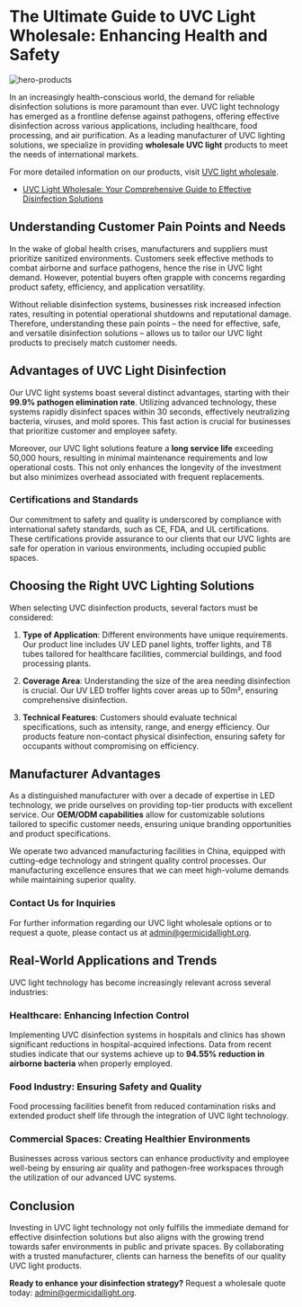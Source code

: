 # The Ultimate Guide to UVC Light Wholesale: Enhancing Health and Safety
![hero-products](https://github.com/user-attachments/assets/286e2133-b92b-41ac-a3e7-083b1b009e06)

In an increasingly health-conscious world, the demand for reliable disinfection solutions is more paramount than ever. UVC light technology has emerged as a frontline defense against pathogens, offering effective disinfection across various applications, including healthcare, food processing, and air purification. As a leading manufacturer of UVC lighting solutions, we specialize in providing **wholesale UVC light** products to meet the needs of international markets. 

For more detailed information on our products, visit [UVC light wholesale](https://germicidallight.org/).

- [UVC Light Wholesale: Your Comprehensive Guide to Effective Disinfection Solutions](https://germicidallight.org/blog/2025-07-06-uvc-light-wholesale)

## Understanding Customer Pain Points and Needs

In the wake of global health crises, manufacturers and suppliers must prioritize sanitized environments. Customers seek effective methods to combat airborne and surface pathogens, hence the rise in UVC light demand. However, potential buyers often grapple with concerns regarding product safety, efficiency, and application versatility.

Without reliable disinfection systems, businesses risk increased infection rates, resulting in potential operational shutdowns and reputational damage. Therefore, understanding these pain points – the need for effective, safe, and versatile disinfection solutions – allows us to tailor our UVC light products to precisely match customer needs.

## Advantages of UVC Light Disinfection

Our UVC light systems boast several distinct advantages, starting with their **99.9% pathogen elimination rate**. Utilizing advanced technology, these systems rapidly disinfect spaces within 30 seconds, effectively neutralizing bacteria, viruses, and mold spores. This fast action is crucial for businesses that prioritize customer and employee safety.

Moreover, our UVC light solutions feature a **long service life** exceeding 50,000 hours, resulting in minimal maintenance requirements and low operational costs. This not only enhances the longevity of the investment but also minimizes overhead associated with frequent replacements.

### Certifications and Standards

Our commitment to safety and quality is underscored by compliance with international safety standards, such as CE, FDA, and UL certifications. These certifications provide assurance to our clients that our UVC lights are safe for operation in various environments, including occupied public spaces.

## Choosing the Right UVC Lighting Solutions

When selecting UVC disinfection products, several factors must be considered:

1. **Type of Application**: Different environments have unique requirements. Our product line includes UV LED panel lights, troffer lights, and T8 tubes tailored for healthcare facilities, commercial buildings, and food processing plants.

2. **Coverage Area**: Understanding the size of the area needing disinfection is crucial. Our UV LED troffer lights cover areas up to 50m², ensuring comprehensive disinfection.

3. **Technical Features**: Customers should evaluate technical specifications, such as intensity, range, and energy efficiency. Our products feature non-contact physical disinfection, ensuring safety for occupants without compromising on efficiency.

## Manufacturer Advantages

As a distinguished manufacturer with over a decade of expertise in LED technology, we pride ourselves on providing top-tier products with excellent service. Our **OEM/ODM capabilities** allow for customizable solutions tailored to specific customer needs, ensuring unique branding opportunities and product specifications.

We operate two advanced manufacturing facilities in China, equipped with cutting-edge technology and stringent quality control processes. Our manufacturing excellence ensures that we can meet high-volume demands while maintaining superior quality. 

### Contact Us for Inquiries

For further information regarding our UVC light wholesale options or to request a quote, please contact us at admin@germicidallight.org.

## Real-World Applications and Trends

UVC light technology has become increasingly relevant across several industries:

### Healthcare: Enhancing Infection Control

Implementing UVC disinfection systems in hospitals and clinics has shown significant reductions in hospital-acquired infections. Data from recent studies indicate that our systems achieve up to **94.55% reduction in airborne bacteria** when properly employed.

### Food Industry: Ensuring Safety and Quality

Food processing facilities benefit from reduced contamination risks and extended product shelf life through the integration of UVC light technology. 

### Commercial Spaces: Creating Healthier Environments

Businesses across various sectors can enhance productivity and employee well-being by ensuring air quality and pathogen-free workspaces through the utilization of our advanced UVC systems.

## Conclusion 

Investing in UVC light technology not only fulfills the immediate demand for effective disinfection solutions but also aligns with the growing trend towards safer environments in public and private spaces. By collaborating with a trusted manufacturer, clients can harness the benefits of our quality UVC light products.

**Ready to enhance your disinfection strategy?** Request a wholesale quote today: admin@germicidallight.org.

